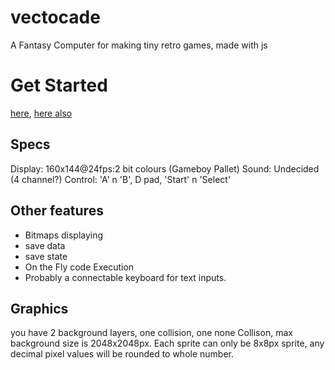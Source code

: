 # vectocade
A Fantasy Computer for making tiny retro games, made with js

# Get Started
[here](https://vectocade.vercel.app/), 
[here also](https://imagineeeinc.github.io/vectocade/)

## Specs
Display: 160x144@24fps:2 bit colours (Gameboy Pallet)
Sound: Undecided (4 channel?)
Control: 'A' n 'B', D pad, 'Start' n 'Select'

## Other features
- Bitmaps displaying
- save data
- save state
- On the Fly code Execution
- Probably a connectable keyboard for text inputs.

## Graphics
you have 2 background layers, one collision, one none Collison, max background size is 2048x2048px.
Each sprite can only be 8x8px sprite, any decimal pixel values will be rounded to whole number.
